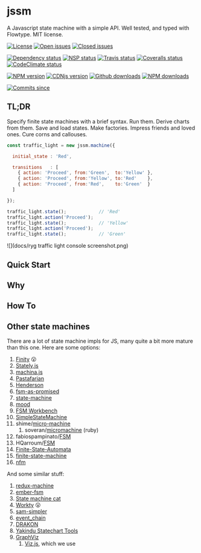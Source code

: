 # jssm
A Javascript state machine with a simple API.  Well tested, and typed with Flowtype.  MIT license.

[![License](https://img.shields.io/npm/l/jssm.svg)](https://img.shields.io/npm/l/jssm.svg)
[![Open issues](https://img.shields.io/github/issues/StoneCypher/jssm.svg)](https://img.shields.io/github/issues/StoneCypher/jssm.svg)
[![Closed issues](https://img.shields.io/github/issues-closed/StoneCypher/jssm.svg)](https://img.shields.io/github/issues-closed/StoneCypher/jssm.svg)

[![Dependency status](https://david-dm.org/StoneCypher/jssm/status.svg)](https://david-dm.org/StoneCypher/jssm)
[![NSP status](https://nodesecurity.io/orgs/johns-oss/projects/f479470f-fc0a-4e7e-a250-d69cb3778601/badge)](https://nodesecurity.io/orgs/johns-oss/projects/f479470f-fc0a-4e7e-a250-d69cb3778601)
[![Travis status](https://img.shields.io/travis/StoneCypher/jssm.svg)](https://img.shields.io/travis/StoneCypher/jssm.svg)
[![Coveralls status](https://img.shields.io/coveralls/StoneCypher/jssm.svg)](https://img.shields.io/coveralls/StoneCypher/jssm.svg)
[![CodeClimate status](https://img.shields.io/codeclimate/github/StoneCypher/jssm.svg)](https://img.shields.io/codeclimate/github/StoneCypher/jssm.svg)

[![NPM version](https://img.shields.io/npm/v/jssm.svg)](https://img.shields.io/npm/v/jssm.svg)
[![CDNjs version](https://img.shields.io/cdnjs/v/jquery.svg)](https://img.shields.io/cdnjs/v/jquery.svg)
[![Github downloads](https://img.shields.io/github/downloads/StoneCypher/Jssm/total.svg)](https://img.shields.io/github/downloads/StoneCypher/Jssm/total.svg)
[![NPM downloads](https://img.shields.io/npm/dt/jssm.svg)](https://img.shields.io/npm/dt/jssm.svg)

[![Commits since](https://img.shields.io/github/commits-since/StoneCypher/jssm/0.0.0.svg)](https://img.shields.io/github/commits-since/StoneCypher/jssm/0.0.0.svg)

## TL;DR
Specify finite state machines with a brief syntax.  Run them.  Derive charts from them.  Save and load states.  Make factories.  Impress friends and loved ones.  Cure corns and callouses.

```javascript
const traffic_light = new jssm.machine({

  initial_state : 'Red',

  transitions   : [
    { action: 'Proceed', from:'Green',  to:'Yellow' },
    { action: 'Proceed', from:'Yellow', to:'Red'    },
    { action: 'Proceed', from:'Red',    to:'Green'  }
  ]

});

traffic_light.state();            // 'Red'
traffic_light.action('Proceed');
traffic_light.state();            // 'Yellow'
traffic_light.action('Proceed');
traffic_light.state();            // 'Green'
```

![](docs/ryg traffic light console screenshot.png)

## Quick Start
## Why
## How To

## Other state machines
There are a lot of state machine impls for JS, many quite a bit more mature than this one.  Here are some options:

1. [Finity](https://github.com/nickuraltsev/finity) 😮
1. [Stately.js](https://github.com/fschaefer/Stately.js)
1. [machina.js](https://github.com/ifandelse/machina.js)
1. [Pastafarian](https://github.com/orbitbot/pastafarian)
1. [Henderson](https://github.com/orbitbot/henderson)
1. [fsm-as-promised](https://github.com/vstirbu/fsm-as-promised)
1. [state-machine](https://github.com/DEADB17/state-machine)
1. [mood](https://github.com/bredele/mood)
1. [FSM Workbench](https://github.com/MatthewHepburn/FSM-Workbench)
1. [SimpleStateMachine](https://github.com/ccnokes/SimpleStateMachine)
1. shime/[micro-machine](https://github.com/shime/micro-machine)
    1. soveran/[micromachine](https://github.com/soveran/micromachine) (ruby)
1. fabiospampinato/[FSM](https://github.com/fabiospampinato/FSM)
1. HQarroum/[FSM](https://github.com/HQarroum/Fsm)
1. [Finite-State-Automata](https://github.com/RolandR/Finite-State-Automata)
1. [finite-state-machine](https://github.com/MarkH817/finite-state-machine)
1. [nfm](https://github.com/ajauhri/nfm)


And some similar stuff:
1. [redux-machine](https://github.com/mheiber/redux-machine)
1. [ember-fsm](https://github.com/heycarsten/ember-fsm)
1. [State machine cat](https://github.com/sverweij/state-machine-cat)
1. [Workty](https://github.com/AlexLevshin/workty) 😮
1. [sam-simpler](https://github.com/sladiri/sam-simpler)
1. [event_chain](https://github.com/quilin/event_chain)
1. [DRAKON](https://en.wikipedia.org/wiki/DRAKON)
1. [Yakindu Statechart Tools](https://github.com/Yakindu/statecharts)
1. [GraphViz](http://www.graphviz.org/)
    1. [Viz.js](https://github.com/mdaines/viz.js/), which we use
